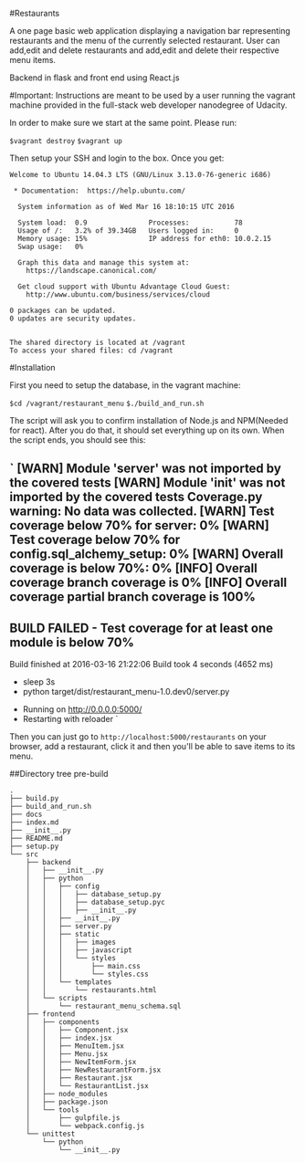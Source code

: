 #Restaurants

A one page basic web application displaying a navigation bar representing restaurants and the menu of the currently selected restaurant. 
User can add,edit and delete restaurants and add,edit and delete their respective menu items.

Backend in flask and front end using React.js

#Important: Instructions are meant to be used by a user running the vagrant machine provided in the full-stack web developer nanodegree of Udacity.

In order to make sure we start at the same point. Please run:

`$vagrant destroy`
`$vagrant up`

Then setup your SSH and login to the box. Once you get:

```
Welcome to Ubuntu 14.04.3 LTS (GNU/Linux 3.13.0-76-generic i686)

 * Documentation:  https://help.ubuntu.com/

  System information as of Wed Mar 16 18:10:15 UTC 2016

  System load:  0.9               Processes:           78
  Usage of /:   3.2% of 39.34GB   Users logged in:     0
  Memory usage: 15%               IP address for eth0: 10.0.2.15
  Swap usage:   0%

  Graph this data and manage this system at:
    https://landscape.canonical.com/

  Get cloud support with Ubuntu Advantage Cloud Guest:
    http://www.ubuntu.com/business/services/cloud

0 packages can be updated.
0 updates are security updates.


The shared directory is located at /vagrant
To access your shared files: cd /vagrant
```

#Installation

First you need to setup the database, in the vagrant machine:

`$cd /vagrant/restaurant_menu`
`$./build_and_run.sh`

The script will ask you to confirm installation of Node.js and NPM(Needed for react). After you do that, it should set everything up on its own. 
When the script ends, you should see this:

`
[WARN]  Module 'server' was not imported by the covered tests
[WARN]  Module '__init__' was not imported by the covered tests
Coverage.py warning: No data was collected.
[WARN]  Test coverage below 70% for server:  0%
[WARN]  Test coverage below 70% for config.sql_alchemy_setup:  0%
[WARN]  Overall coverage is below 70%:  0%
[INFO]  Overall coverage branch coverage is  0%
[INFO]  Overall coverage partial branch coverage is 100%
------------------------------------------------------------
BUILD FAILED - Test coverage for at least one module is below 70%
------------------------------------------------------------
Build finished at 2016-03-16 21:22:06
Build took 4 seconds (4652 ms)
+ sleep 3s
+ python target/dist/restaurant_menu-1.0.dev0/server.py
 * Running on http://0.0.0.0:5000/
 * Restarting with reloader
`

Then you can just go to `http://localhost:5000/restaurants` on your browser, add a restaurant, click it and then  you'll
be able to save items to its menu. 


##Directory tree pre-build
```
.
├── build.py
├── build_and_run.sh
├── docs
├── index.md
├── __init__.py
├── README.md
├── setup.py
└── src
    ├── backend
    │   ├── __init__.py
    │   ├── python
    │   │   ├── config
    │   │   │   ├── database_setup.py
    │   │   │   ├── database_setup.pyc
    │   │   │   ├── __init__.py
    │   │   ├── __init__.py
    │   │   ├── server.py
    │   │   ├── static
    │   │   │   ├── images
    │   │   │   ├── javascript
    │   │   │   └── styles
    │   │   │       ├── main.css
    │   │   │       └── styles.css
    │   │   └── templates
    │   │       └── restaurants.html
    │   └── scripts
    │       └── restaurant_menu_schema.sql
    ├── frontend
    │   ├── components
    │   │   ├── Component.jsx
    │   │   ├── index.jsx
    │   │   ├── MenuItem.jsx
    │   │   ├── Menu.jsx
    │   │   ├── NewItemForm.jsx
    │   │   ├── NewRestaurantForm.jsx
    │   │   ├── Restaurant.jsx
    │   │   └── RestaurantList.jsx
    │   ├── node_modules
    │   ├── package.json
    │   └── tools
    │       ├── gulpfile.js
    │       └── webpack.config.js
    └── unittest
        └── python
            └── __init__.py
```